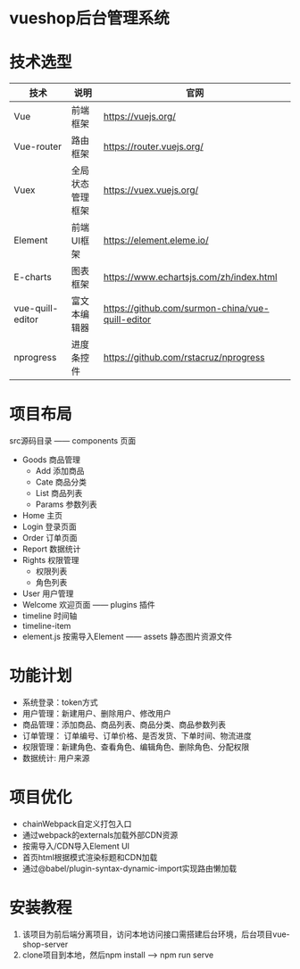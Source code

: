 # vueshop后台管理系统

# 技术选型
| 技术 | 说明 | 官网 |
| ---- | ---- | ---- |
| Vue	| 前端框架 |	https://vuejs.org/ |
| Vue-router | 路由框架|https://router.vuejs.org/ |
| Vuex | 全局状态管理框架	| https://vuex.vuejs.org/ |
| Element |	前端UI框架 | https://element.eleme.io/ |
| E-charts | 图表框架 | https://www.echartsjs.com/zh/index.html |
| vue-quill-editor | 富文本编辑器 | https://github.com/surmon-china/vue-quill-editor |
| nprogress | 进度条控件 | https://github.com/rstacruz/nprogress |

# 项目布局
src源码目录
—— components 页面
  - Goods 商品管理
    + Add 添加商品
    + Cate 商品分类
    + List 商品列表
    + Params 参数列表
  - Home 主页
  - Login 登录页面
  - Order 订单页面
  - Report 数据统计
  - Rights 权限管理
    + 权限列表
    + 角色列表
  - User 用户管理
  - Welcome 欢迎页面
—— plugins 插件
  - timeline 时间轴
  - timeline-item
  - element.js 按需导入Element
—— assets 静态图片资源文件


# 功能计划
- 系统登录：token方式
- 用户管理：新建用户、删除用户、修改用户
- 商品管理：添加商品、商品列表、商品分类、商品参数列表
- 订单管理： 订单编号、订单价格、是否发货、下单时间、物流进度
- 权限管理：新建角色、查看角色、编辑角色、删除角色、分配权限
- 数据统计: 用户来源
 
# 项目优化
- chainWebpack自定义打包入口
- 通过webpack的externals加载外部CDN资源
- 按需导入/CDN导入Element UI
- 首页html根据模式渲染标题和CDN加载
- 通过@babel/plugin-syntax-dynamic-import实现路由懒加载

# 安装教程
1. 该项目为前后端分离项目，访问本地访问接口需搭建后台环境，后台项目vue-shop-server
2. clone项目到本地，然后npm install --> npm run serve
